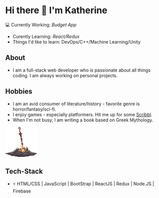 
<h1>Hi there 👋 I'm Katherine</h1>

<!--
**Kat2bk/Kat2bk** is a ✨ _special_ ✨ repository because its `README.md` (this file) appears on your GitHub profile.

Here are some ideas to get you started:

- 🔭 I’m currently working on ...
- 🌱 I’m currently learning ...
- 👯 I’m looking to collaborate on ...
- 🤔 I’m looking for help with ...
- 💬 Ask me about ...
- 📫 How to reach me: ...
- 😄 Pronouns: ...
- ⚡ Fun fact: ...
-->
  
:computer: Currently Working: *Budget App*
* Curently Learning: *React/Redux*
* Things I'd like to learn: DevOps/C++/Machine Learning/Unity

<h2>About</h2>

* I am a full-stack web developer who is passionate about all things coding. I am always working on personal projects.

<h2>Hobbies</h2>
  
* I am an avid consumer of literature/history - favorite genre is horror/fantasy/sci-fi.
* I enjoy games - especially platformers. Hit me up for some <a href="https://skribbl.io/">Scribbl</a>.
* When I'm not busy, I am writing a book based on Greek Mythology.

<img src="https://raw.githubusercontent.com/TanZng/TanZng/master/assets/bonefire.gif" width="100" />

<h2>Tech-Stack</h2>

* ⚡ HTML/CSS | JavaScript | BootStrap | ReactJS | Redux | Node.JS | Firebase



